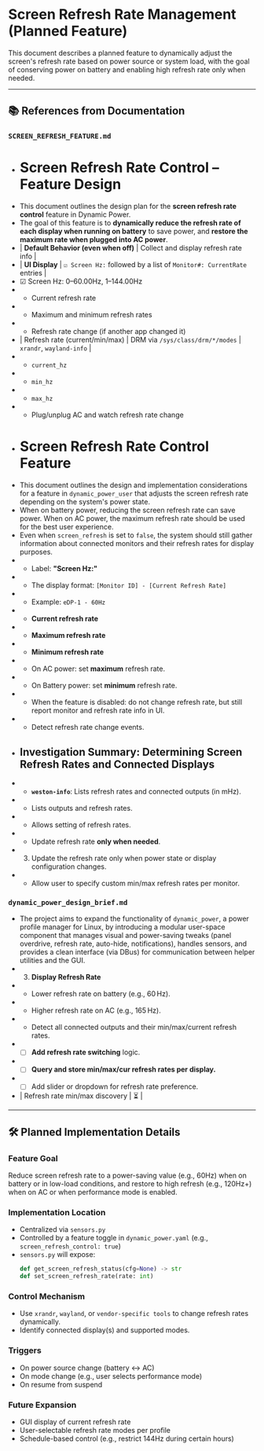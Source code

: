 # Screen Refresh Rate Management (Planned Feature)

This document describes a planned feature to dynamically adjust the screen's refresh rate based on power source or system load, with the goal of conserving power on battery and enabling high refresh rate only when needed.

---

## 📚 References from Documentation


### `SCREEN_REFRESH_FEATURE.md`
- # Screen Refresh Rate Control – Feature Design
- This document outlines the design plan for the **screen refresh rate control** feature in Dynamic Power.
- The goal of this feature is to **dynamically reduce the refresh rate of each display when running on battery** to save power, and **restore the maximum rate when plugged into AC power**.
- | **Default Behavior (even when off)** | Collect and display refresh rate info |
- | **UI Display** | `☑ Screen Hz:` followed by a list of `Monitor#: CurrentRate` entries |
- ☑ Screen Hz: 0–60.00Hz, 1–144.00Hz
- - Current refresh rate
- - Maximum and minimum refresh rates
- - Refresh rate change (if another app changed it)
- | Refresh rate (current/min/max) | DRM via `/sys/class/drm/*/modes` | `xrandr`, `wayland-info` |
- - `current_hz`
- - `min_hz`
- - `max_hz`
- - Plug/unplug AC and watch refresh rate change
- # Screen Refresh Rate Control Feature
- This document outlines the design and implementation considerations for a feature in `dynamic_power_user` that adjusts the screen refresh rate depending on the system's power state.
- When on battery power, reducing the screen refresh rate can save power. When on AC power, the maximum refresh rate should be used for the best user experience.
- Even when `screen_refresh` is set to `false`, the system should still gather information about connected monitors and their refresh rates for display purposes.
- - Label: **"Screen Hz:"**
- - The display format: `[Monitor ID] - [Current Refresh Rate]`
- - Example: `eDP-1 - 60Hz`
- - **Current refresh rate**
- - **Maximum refresh rate**
- - **Minimum refresh rate**
- - On AC power: set **maximum** refresh rate.
- - On Battery power: set **minimum** refresh rate.
- - When the feature is disabled: do not change refresh rate, but still report monitor and refresh rate info in UI.
- - Detect refresh rate change events.
- ## Investigation Summary: Determining Screen Refresh Rates and Connected Displays
- - **`weston-info`**: Lists refresh rates and connected outputs (in mHz).
- - Lists outputs and refresh rates.
- - Allows setting of refresh rates.
- - Update refresh rate **only when needed**.
- 3. Update the refresh rate only when power state or display configuration changes.
- - Allow user to specify custom min/max refresh rates per monitor.

### `dynamic_power_design_brief.md`
- The project aims to expand the functionality of `dynamic_power`, a power profile manager for Linux, by introducing a modular user-space component that manages visual and power-saving tweaks (panel overdrive, refresh rate, auto-hide, notifications), handles sensors, and provides a clean interface (via DBus) for communication between helper utilities and the GUI.
- 3. **Display Refresh Rate**
- - Lower refresh rate on battery (e.g., 60 Hz).
- - Higher refresh rate on AC (e.g., 165 Hz).
- - Detect all connected outputs and their min/max/current refresh rates.
- - [ ] **Add refresh rate switching** logic.
- - [ ] **Query and store min/max/cur refresh rates per display.**
- - [ ] Add slider or dropdown for refresh rate preference.
- | Refresh rate min/max discovery | ⏳ |


---

## 🛠️ Planned Implementation Details

### Feature Goal
Reduce screen refresh rate to a power-saving value (e.g., 60Hz) when on battery or in low-load conditions, and restore to high refresh (e.g., 120Hz+) when on AC or when performance mode is enabled.

### Implementation Location
- Centralized via `sensors.py`
- Controlled by a feature toggle in `dynamic_power.yaml` (e.g., `screen_refresh_control: true`)
- `sensors.py` will expose:
  ```python
  def get_screen_refresh_status(cfg=None) -> str
  def set_screen_refresh_rate(rate: int)
  ```

### Control Mechanism
- Use `xrandr`, `wayland`, or `vendor-specific tools` to change refresh rates dynamically.
- Identify connected display(s) and supported modes.

### Triggers
- On power source change (battery <-> AC)
- On mode change (e.g., user selects performance mode)
- On resume from suspend

### Future Expansion
- GUI display of current refresh rate
- User-selectable refresh rate modes per profile
- Schedule-based control (e.g., restrict 144Hz during certain hours)


